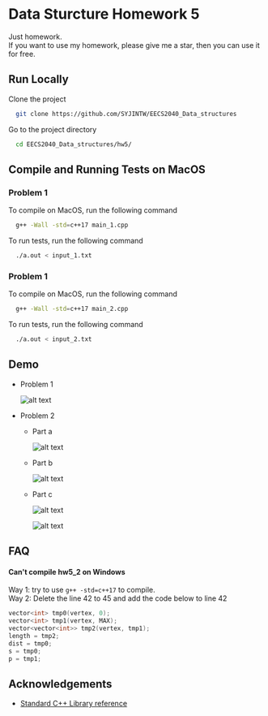
# Data Sturcture Homework 5

Just homework.  
If you want to use my homework, please give me a star, then you can use it for free.  

## Run Locally

Clone the project

```bash
  git clone https://github.com/SYJINTW/EECS2040_Data_structures
```

Go to the project directory

```bash
  cd EECS2040_Data_structures/hw5/
```

  
## Compile and Running Tests on MacOS

### Problem 1

To compile on MacOS, run the following command

```bash
  g++ -Wall -std=c++17 main_1.cpp
```

To run tests, run the following command

```bash
  ./a.out < input_1.txt
```

### Problem 1

To compile on MacOS, run the following command

```bash
  g++ -Wall -std=c++17 main_2.cpp
```

To run tests, run the following command

```bash
  ./a.out < input_2.txt
```
  
## Demo

- Problem 1
  
  ![alt text](https://github.com/SYJINTW/EECS2040_Data_structures/blob/master/hw5/part2/img/hw5_1.png?raw=true)

- Problem 2

  - Part a

    ![alt text](https://github.com/SYJINTW/EECS2040_Data_structures/blob/master/hw5/part2/img/hw5_2a.png?raw=true)
        

  - Part b

    ![alt text](https://github.com/SYJINTW/EECS2040_Data_structures/blob/master/hw5/part2/img/hw5_2b.png?raw=true)
        
  - Part c

    ![alt text](https://github.com/SYJINTW/EECS2040_Data_structures/blob/master/hw5/part2/img/hw5_2c1.png?raw=true)

    ![alt text](https://github.com/SYJINTW/EECS2040_Data_structures/blob/master/hw5/part2/img/hw5_2c2.png?raw=true)
        
  
## FAQ

#### Can't compile hw5_2 on Windows

Way 1: try to use `g++ -std=c++17` to compile.  
Way 2: Delete the line 42 to 45 and add the code below to line 42
```c++
vector<int> tmp0(vertex, 0);
vector<int> tmp1(vertex, MAX);
vector<vector<int>> tmp2(vertex, tmp1);
length = tmp2;
dist = tmp0;
s = tmp0;
p = tmp1;
```
  
## Acknowledgements

 - [Standard C++ Library reference](https://www.cplusplus.com/reference/)


  